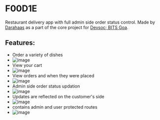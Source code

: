 # F00D1E
Restaurant delivery app with full admin side order status control. Made by [Darahaas](https://github.com/darahaas15) as a part of the core project for [Devsoc; BITS Goa](https://devsoc.club/).

## Features:
- Order a variety of dishes
- ![image](https://user-images.githubusercontent.com/63366288/130772513-1d70ec72-1782-49e9-b7f9-972e50a46e80.png)
- View your cart
- ![image](https://user-images.githubusercontent.com/63366288/130772873-309132fb-3e2c-4a63-b8d9-84a67aebb622.png)
- View orders and when they were placed
- ![image](https://user-images.githubusercontent.com/63366288/130773064-4f0d263e-91d5-4d43-bfdc-28571f9626c1.png)
- Admin side order status updation
- ![image](https://user-images.githubusercontent.com/63366288/130773148-782dade1-6309-4f89-af01-dc816f2b941c.png)
- Updates are reflected on the customer's side
- ![image](https://user-images.githubusercontent.com/63366288/130773307-3120e106-1808-4ee9-a0a1-c412408e0c0c.png)
- contains admin and user protected routes
- ![image](https://user-images.githubusercontent.com/63366288/130773443-4135a9f4-10a3-4a11-9539-85aa72948fb4.png)





